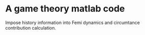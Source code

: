 # A game theory matlab code

Impose history information into Femi dynamics and circumtance contribution calculation.
